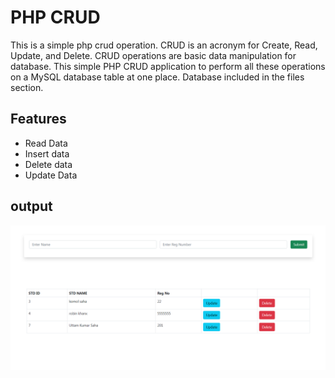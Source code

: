 # PHP CRUD 
This is a simple php crud operation. CRUD is an acronym for Create, Read, Update, and Delete. CRUD operations are basic data manipulation for database. This  simple PHP CRUD application to perform all these operations on a MySQL database table at one place. Database included in the files section.
## Features
* Read Data
* Insert data
* Delete data
* Update Data
## output
![output](output.PNG)
